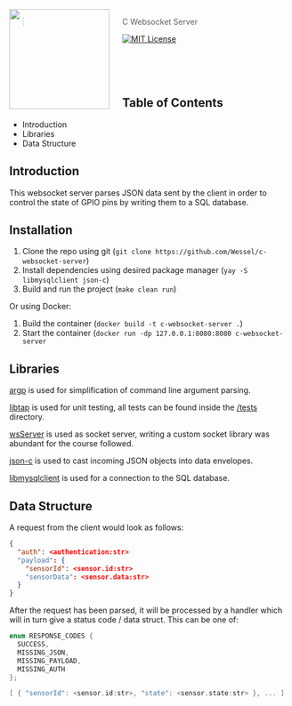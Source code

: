 <img src="https://avatars.githubusercontent.com/u/29184334?v=4" align="left" width="180px" height="180px"/>
<img align="left" width="0" height="192px" hspace="10"/>

> C Websocket Server

[![MIT License](https://img.shields.io/badge/license-MIT-007EC7.svg?style=flat-square)](/LICENSE)

<br><br><br>

## Table of Contents
* Introduction
* Libraries
* Data Structure

## Introduction
This websocket server parses JSON data sent by the client
in order to control the state of GPIO pins by writing them to a SQL database.

## Installation
1. Clone the repo using git (`git clone https://github.com/Wessel/c-websocket-server`)
2. Install dependencies using desired package manager (`yay -S libmysqlclient json-c`)
3. Build and run the project (`make clean run`)

Or using Docker:
1. Build the container (`docker build -t c-websocket-server .`)
2. Start the container (`docker run -dp 127.0.0.1:8080:8080 c-websocket-server`

## Libraries

[argp](https://www.gnu.org/software/libc/manual/html_node/Argp.html) is used
for simplification of command line argument parsing.

[libtap](https://github.com/zorgnax/libtap) is used for unit testing, all tests
can be found inside the [/tests](/tests) directory.

[wsServer](https://github.com/Theldus/wsServer) is used as socket server, writing
a custom socket library was abundant for the course followed.

[json-c](https://github.com/json-c/json-c) is used to cast incoming JSON objects
into data envelopes.

[libmysqlclient](https://dev.mysql.com/downloads/c-api/) is used for a connection
to the SQL database.

## Data Structure
A request from the client would look as follows:
```json
{
  "auth": <authentication:str>
  "payload": {
    "sensorId": <sensor.id:str>
    "sensorData": <sensor.data:str>
  }
}
```

After the request has been parsed, it will be processed by a handler which will
in turn give a status code / data struct. This can be one of:
```c
enum RESPONSE_CODES {
  SUCCESS,
  MISSING_JSON,
  MISSING_PAYLOAD,
  MISSING_AUTH
};

[ { "sensorId": <sensor.id:str>, "state": <sensor.state:str> }, ... ]
```
